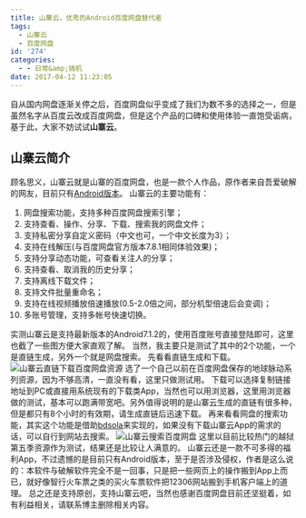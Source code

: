 ```yaml
---
title: 山寨云，优秀的Android百度网盘替代者
tags:
  - 山寨云
  - 百度网盘
id: '274'
categories:
  - - 日常&amp;搞机
date: 2017-04-12 11:23:05
---
```


自从国内网盘逐渐关停之后，百度网盘似乎变成了我们为数不多的选择之一，但是虽然名字从百度云改成百度网盘，但是这个产品的口碑和使用体验一直饱受诟病，基于此，大家不妨试试**山寨云**。

## 山寨云简介

顾名思义，山寨云就是山寨的百度网盘，也是一款个人作品，原作者来自吾爱破解的网友，目前只有[Android版本](http://www.coolapk.com/apk/com.downloading.main.baiduyundownload)。 山寨云的主要功能有：

1.  网盘搜索功能，支持多种百度网盘搜索引擎；
2.  支持查看、操作、分享、下载、搜索我的网盘文件；
3.  支持私密分享自定义密码（中文也可，一个中文长度为3）；
4.  支持在线解压(与百度网盘官方版本7.8.1相同体验效果)；
5.  支持分享动态功能，可查看关注人的分享；
6.  支持查看、取消我的历史分享；
7.  支持离线下载文件；
8.  支持文件批量重命名；
9.  支持在线视频播放倍速播放(0.5-2.0倍之间，部分机型倍速后会变调)；
10.  多账号管理，支持多帐号快速切换。

实测山寨云是支持最新版本的Android7.1.2的，使用百度账号直接登陆即可，这里也截了一些图方便大家直观了解。 当然，我主要只是测试了其中的2个功能，一个是直链生成，另外一个就是网盘搜索。 先看看直链生成和下载。 ![山寨云直链下载百度网盘资源](https://ooo.0o0.ooo/2017/04/12/58ed90ef68c96.jpg) 选了一个自己以前在百度网盘保存的地球脉动系列资源，因为不够高清，一直没有看，这里只做测试用。 下载可以选择复制链接地址到PC或直接用系统现有的下载类App，当然也可以用浏览器，这里用浏览器做的测试，基本可以跑满带宽吧。另外值得说明的是山寨云生成的直链有很多种，但是都只有8个小时的有效期，请生成直链后迅速下载。 再来看看网盘的搜索功能，其实这个功能是借助[bdsola](http://www.bdsola.com/)来实现的，如果没有下载山寨云App的需求的话，可以自行到网站去搜索。 ![山寨云搜索百度网盘](https://ooo.0o0.ooo/2017/04/12/58ed95597ced3.jpg) 这里以目前比较热门的越狱第五季资源作为测试，结果还是比较让人满意的。 山寨云还是一款不可多得的福利App，不过遗憾的是目前只有Android版本，至于是否涉及侵权，作者是这么说的：本软件与破解软件完全不是一回事，只是把一些网页上的操作搬到App上而已，就好像智行火车票之类的买火车票软件把12306网站搬到手机客户端上的道理。 总之还是支持原创，支持山寨云吧，当然也感谢百度网盘目前还坚挺着，如有利益相关，请联系博主删除相关内容。